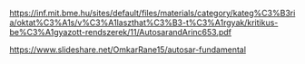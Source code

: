 https://inf.mit.bme.hu/sites/default/files/materials/category/kateg%C3%B3ria/oktat%C3%A1s/v%C3%A1laszthat%C3%B3-t%C3%A1rgyak/kritikus-be%C3%A1gyazott-rendszerek/11/AutosarandArinc653.pdf

https://www.slideshare.net/OmkarRane15/autosar-fundamental
